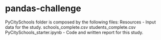 # pandas-challenge
PyCitySchools folder is composed by the following files:
    Resources - Input data for the study.
        schools_complete.csv
        students_complete.csv
    PyCitySchools_starter.ipynb - Code and written report for this study.
